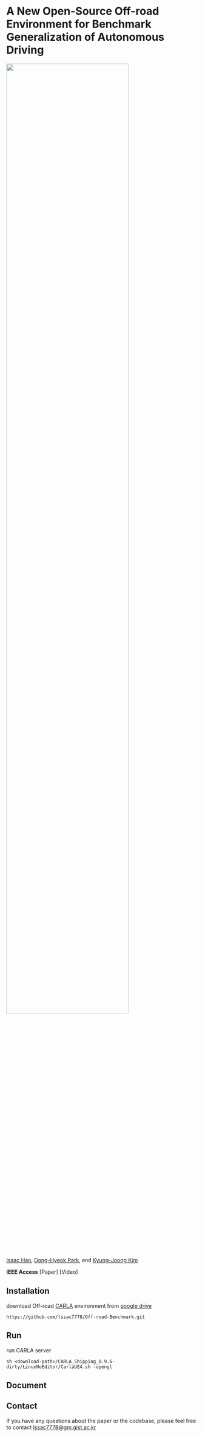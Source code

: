 # A New Open-Source Off-road Environment for Benchmark Generalization of Autonomous Driving

<img src = "https://user-images.githubusercontent.com/31644153/134851472-477c60e0-f1f7-4c16-8faf-efb1197ede1d.png" width="80%" height="80%">

[Isaac Han](https://github.com/lssac7778), [Dong-Hyeok Park](https://github.com/bhappy10), and [Kyung-Joong Kim](https://cilab.gist.ac.kr/hp/current-member/)

**IEEE Access** \[Paper\] \[Video\]

## Installation

download Off-road [CARLA](https://github.com/carla-simulator/carla) environment from [google drive](https://drive.google.com/file/d/1VqWp9lU5ysT1Pf9Z8Gm_y0rikp2vkgXO/view?usp=sharing)
```
https://github.com/lssac7778/Off-road-Benchmark.git
```


## Run
run CARLA server
```
sh <download-path>/CARLA_Shipping_0.9.6-dirty/LinuxNoEditor/CarlaUE4.sh -opengl
```

## Document

## Contact
If you have any questions about the paper or the codebase, please feel free to contact lssac7778@gm.gist.ac.kr
